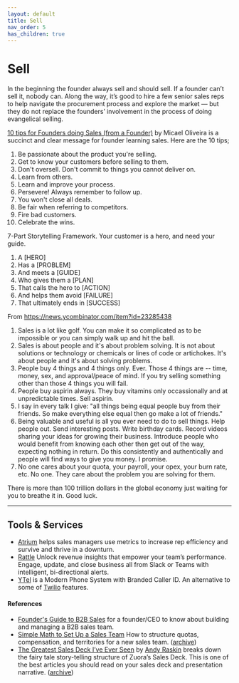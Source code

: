 ```yaml
---
layout: default
title: Sell
nav_order: 5
has_children: true
---
```


# Sell

In the beginning the founder always sell and should sell. If a founder can’t sell it, nobody can. Along the way, it’s good to hire a few senior sales reps to help navigate the procurement process and explore the market — but they do not replace the founders’ involvement in the process of doing evangelical selling. 

[10 tips for Founders doing Sales (from a Founder)](https://micael.substack.com/p/10-tips-for-founders-doing-sales) by Micael Oliveira is a succinct and clear message for founder learning sales. Here are the 10 tips;

1. Be passionate about the product you're selling.
2. Get to know your customers before selling to them.
3. Don't oversell. Don't commit to things you cannot deliver on.
4. Learn from others.
5. Learn and improve your process.
6. Persevere! Always remember to follow up.
7. You won't close all deals.
8. Be fair when referring to competitors.
9. Fire bad customers.
10. Celebrate the wins.

7-Part Storytelling Framework. Your customer is a hero, and need your guide.

1. A [HERO]
2. Has a [PROBLEM]
3. And meets a [GUIDE]
4. Who gives them a [PLAN]
5. That calls the hero to [ACTION]
6. And helps them avoid [FAILURE]
7. That ultimately ends in [SUCCESS]

From https://news.ycombinator.com/item?id=23285438

1. Sales is a lot like golf. You can make it so complicated as to be impossible or you can simply walk up and hit the ball.
2. Sales is about people and it's about problem solving. It is not about solutions or technology or chemicals or lines of code or artichokes. It's about people and it's about solving problems.
3. People buy 4 things and 4 things only. Ever. Those 4 things are -- time, money, sex, and approval/peace of mind. If you try selling something other than those 4 things you will fail.
4. People buy aspirin always. They buy vitamins only occassionally and at unpredictable times. Sell aspirin.
5. I say in every talk I give: "all things being equal people buy from their friends. So make everything else equal then go make a lot of friends."
6. Being valuable and useful is all you ever need to do to sell things. Help people out. Send interesting posts. Write birthday cards. Record videos sharing your ideas for growing their business. Introduce people who would benefit from knowing each other then get out of the way, expecting nothing in return. Do this consistently and authentically and people will find ways to give you money. I promise.
7. No one cares about your quota, your payroll, your opex, your burn rate, etc. No one. They care about the problem you are solving for them.

There is more than 100 trillion dollars in the global economy just waiting for you to breathe it in. Good luck.

---

## Tools & Services

- [Atrium](https://www.atriumhq.com/) helps sales managers use metrics to increase rep efficiency and survive and thrive in a downturn.
- [Rattle](https://www.gorattle.com) Unlock revenue insights that empower your team’s performance. Engage, update, and close business all from Slack or Teams with intelligent, bi-directional alerts.
- [YTel](https://www.ytel.com) is a Modern Phone System with Branded Caller ID. An alternative to some of [Twilio](https://www.twilio.com) features.

#### References

- [Founder's Guide to B2B Sales](https://www.balderton.com/playbooks/balderton-b2b-founder-ceo-sales-guide/) for a founder/CEO to know about building and managing a B2B sales team.
- [Simple Math to Set Up a Sales Team](https://sacks.substack.com/p/simple-math-to-set-up-a-sales-team) How to structure quotas, compensation, and territories for a new sales team. ([archive](https://archive.ph/EBMZH))
- [The Greatest Sales Deck I’ve Ever Seen](https://medium.com/the-mission/the-greatest-sales-deck-ive-ever-seen-4f4ef3391ba0) by [Andy Raskin](https://www.andyraskin.com) breaks down the fairy tale story-telling structure of Zuora’s Sales Deck. This is one of the best articles you should read on your sales deck and presentation narrative. ([archive](https://archive.ph/j08BR))